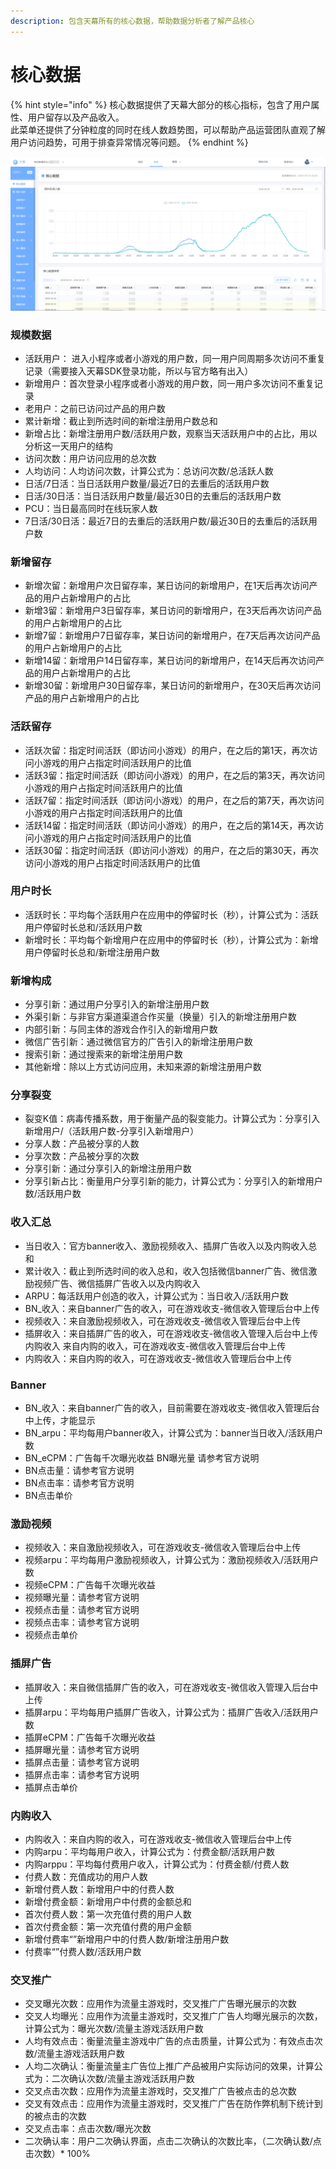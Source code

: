 ```yaml
---
description: 包含天幕所有的核心数据，帮助数据分析者了解产品核心
---
```


# 核心数据

{% hint style="info" %}
核心数据提供了天幕大部分的核心指标，包含了用户属性、用户留存以及产品收入。  
此菜单还提供了分钟粒度的同时在线人数趋势图，可以帮助产品运营团队直观了解用户访问趋势，可用于排查异常情况等问题。
{% endhint %}

![&#x6838;&#x5FC3;&#x6570;&#x636E;](../../.gitbook/assets/image%20%28140%29.png)

### 规模数据

* 活跃用户： 进入小程序或者小游戏的用户数，同一用户同周期多次访问不重复记录（需要接入天幕SDK登录功能，所以与官方略有出入） 
* 新增用户：首次登录小程序或者小游戏的用户数，同一用户多次访问不重复记录 
* 老用户：之前已访问过产品的用户数 
* 累计新增：截止到所选时间的新增注册用户数总和 
* 新增占比：新增注册用户数/活跃用户数，观察当天活跃用户中的占比，用以分析这一天用户的结构 
* 访问次数：用户访问应用的总次数 
* 人均访问：人均访问次数，计算公式为：总访问次数/总活跃人数 
* 日活/7日活：当日活跃用户数量/最近7日的去重后的活跃用户数 
* 日活/30日活：当日活跃用户数量/最近30日的去重后的活跃用户数 
* PCU：当日最高同时在线玩家人数 
* 7日活/30日活：最近7日的去重后的活跃用户数/最近30日的去重后的活跃用户数 

### 新增留存

* 新增次留：新增用户次日留存率，某日访问的新增用户，在1天后再次访问产品的用户占新增用户的占比
* 新增3留：新增用户3日留存率，某日访问的新增用户，在3天后再次访问产品的用户占新增用户的占比
* 新增7留：新增用户7日留存率，某日访问的新增用户，在7天后再次访问产品的用户占新增用户的占比
* 新增14留：新增用户14日留存率，某日访问的新增用户，在14天后再次访问产品的用户占新增用户的占比
* 新增30留：新增用户30日留存率，某日访问的新增用户，在30天后再次访问产品的用户占新增用户的占比

### 活跃留存

* 活跃次留：指定时间活跃（即访问小游戏）的用户，在之后的第1天，再次访问小游戏的用户占指定时间活跃用户的比值
* 活跃3留：指定时间活跃（即访问小游戏）的用户，在之后的第3天，再次访问小游戏的用户占指定时间活跃用户的比值
* 活跃7留：指定时间活跃（即访问小游戏）的用户，在之后的第7天，再次访问小游戏的用户占指定时间活跃用户的比值
* 活跃14留：指定时间活跃（即访问小游戏）的用户，在之后的第14天，再次访问小游戏的用户占指定时间活跃用户的比值
* 活跃30留：指定时间活跃（即访问小游戏）的用户，在之后的第30天，再次访问小游戏的用户占指定时间活跃用户的比值 

### 用户时长

* 活跃时长：平均每个活跃用户在应用中的停留时长（秒），计算公式为：活跃用户停留时长总和/活跃用户数
* 新增时长：平均每个新增用户在应用中的停留时长（秒），计算公式为：新增用户停留时长总和/新增注册用户数 

### 新增构成

* 分享引新：通过用户分享引入的新增注册用户数 
* 外渠引新：与非官方渠道渠道合作买量（换量）引入的新增注册用户数
* 内部引新：与同主体的游戏合作引入的新增用户数
* 微信广告引新：通过微信官方的广告引入的新增注册用户数
* 搜索引新：通过搜索来的新增注册用户数 
* 其他新增：除以上方式访问应用，未知来源的新增注册用户数 

### 分享裂变

* 裂变K值：病毒传播系数，用于衡量产品的裂变能力。计算公式为：分享引入新增用户/（活跃用户数-分享引入新增用户） 
* 分享人数：产品被分享的人数 
* 分享次数：产品被分享的次数
* 分享引新：通过分享引入的新增注册用户数
* 分享引新占比：衡量用户分享引新的能力，计算公式为：分享引入的新增用户数/活跃用户数

###  收入汇总

* 当日收入：官方banner收入、激励视频收入、插屏广告收入以及内购收入总和
* 累计收入：截止到所选时间的收入总和，收入包括微信banner广告、微信激励视频广告、微信插屏广告收入以及内购收入
* ARPU：每活跃用户创造的收入，计算公式为：当日收入/活跃用户数
* BN\_收入：来自banner广告的收入，可在游戏收支-微信收入管理后台中上传
* 视频收入：来自激励视频收入，可在游戏收支-微信收入管理后台中上传
* 插屏收入：来自插屏广告的收入，可在游戏收支-微信收入管理入后台中上传 内购收入 来自内购的收入，可在游戏收支-微信收入管理后台中上传
* 内购收入：来自内购的收入，可在游戏收支-微信收入管理后台中上传

### Banner

* BN\_收入：来自banner广告的收入，目前需要在游戏收支-微信收入管理后台中上传，才能显示
* BN\_arpu：平均每用户banner收入，计算公式为：banner当日收入/活跃用户数
* BN\_eCPM：广告每千次曝光收益 BN曝光量 请参考官方说明
* BN点击量：请参考官方说明
* BN点击率：请参考官方说明
* BN点击单价

### 激励视频

* 视频收入：来自激励视频收入，可在游戏收支-微信收入管理后台中上传
* 视频arpu：平均每用户激励视频收入，计算公式为：激励视频收入/活跃用户数
* 视频eCPM：广告每千次曝光收益
* 视频曝光量：请参考官方说明
* 视频点击量：请参考官方说明
* 视频点击率：请参考官方说明
* 视频点击单价

### 插屏广告

* 插屏收入：来自微信插屏广告的收入，可在游戏收支-微信收入管理入后台中上传
* 插屏arpu：平均每用户插屏广告收入，计算公式为：插屏广告收入/活跃用户数
* 插屏eCPM：广告每千次曝光收益
* 插屏曝光量：请参考官方说明
* 插屏点击量：请参考官方说明
* 插屏点击率：请参考官方说明
* 插屏点击单价

### 内购收入

* 内购收入：来自内购的收入，可在游戏收支-微信收入管理后台中上传
* 内购arpu：平均每用户收入，计算公式为：付费金额/活跃用户数
* 内购arppu：平均每付费用户收入，计算公式为：付费金额/付费人数
* 付费人数：充值成功的用户人数
* 新增付费人数：新增用户中的付费人数
* 新增付费金额：新增用户中付费的金额总和
* 首次付费人数：第一次充值付费的用户人数
* 首次付费金额：第一次充值付费的用户金额
* 新增付费率“”新增用户中的付费人数/新增注册用户数
* 付费率“”付费人数/活跃用户数 

### 交叉推广

* 交叉曝光次数：应用作为流量主游戏时，交叉推广广告曝光展示的次数
* 交叉人均曝光：应用作为流量主游戏时，交叉推广广告人均曝光展示的次数，计算公式为：曝光次数/流量主游戏活跃用户数
* 人均有效点击：衡量流量主游戏中广告的点击质量，计算公式为：有效点击次数/流量主游戏活跃用户数
* 人均二次确认：衡量流量主广告位上推广产品被用户实际访问的效果，计算公式为：二次确认次数/流量主游戏活跃用户数
* 交叉点击次数：应用作为流量主游戏时，交叉推广广告被点击的总次数
* 交叉有效点击：应用作为流量主游戏时，交叉推广广告在防作弊机制下统计到的被点击的次数
* 交叉点击率：点击次数/曝光次数
* 二次确认率：用户二次确认界面，点击二次确认的次数比率，（二次确认数/点击次数）\* 100%

